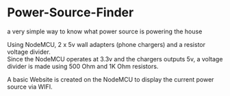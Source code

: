 # Power-Source-Finder
a very simple way to know what power source is powering the house

Using NodeMCU, 2 x 5v wall adapters (phone chargers) and a resistor voltage divider.  
Since the NodeMCU operates at 3.3v and the chargers outputs 5v, a voltage divider is made using 500 Ohm and 1K Ohm resistors.  

A basic Website is created on the NodeMCU to display the current power source via WIFI.  
